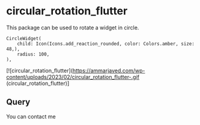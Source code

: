 # circular_rotation_flutter

This package can be used to rotate a widget in circle.


```
CircleWidget(
    child: Icon(Icons.add_reaction_rounded, color: Colors.amber, size: 48,),
    radius: 100,
),
```
[![circular_rotation_flutter](https://ammarjaved.com/wp-content/uploads/2023/02/circular_rotation_flutter-.gif (circular_rotation_flutter)]

## Query
You can contact me
